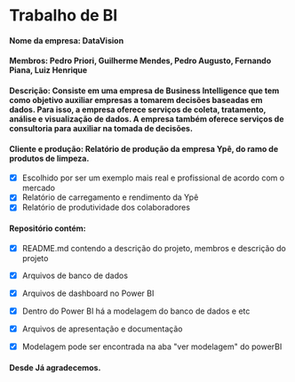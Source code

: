 # Trabalho de BI

#### Nome da empresa: DataVision

#### Membros: Pedro Priori, Guilherme Mendes, Pedro Augusto, Fernando Piana, Luiz Henrique

#### Descrição: Consiste em uma empresa de Business Intelligence que tem como objetivo auxiliar empresas a tomarem decisões baseadas em dados. Para isso, a empresa oferece serviços de coleta, tratamento, análise e visualização de dados. A empresa também oferece serviços de consultoria para auxiliar na tomada de decisões.

#### Cliente e produção: Relatório de produção da empresa Ypê, do ramo de produtos de limpeza. 

- [x] Escolhido por ser um exemplo mais real e profissional de acordo com o mercado
- [x] Relatório de carregamento e rendimento da Ypê
- [x] Relatório de produtividade dos colaboradores

#### Repositório contém:

- [x] README.md contendo a descrição do projeto, membros e descrição do projeto
- [x] Arquivos de banco de dados
- [x] Arquivos de dashboard no Power BI
- [x] Dentro do Power BI há a modelagem do banco de dados e etc
- [x] Arquivos de apresentação e documentação 
- [x] Modelagem pode ser encontrada na aba "ver modelagem" do powerBI


#### Desde Já agradecemos.